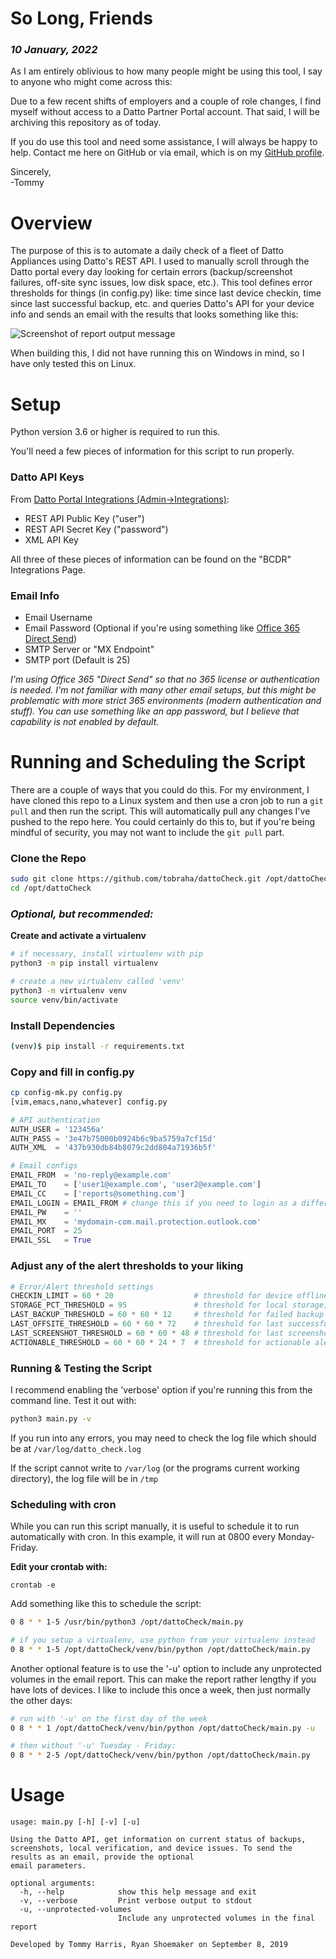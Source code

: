 # So Long, Friends

### _10 January, 2022_

As I am entirely oblivious to how many people might be using this tool, I
say to anyone who might come across this:

Due to a few recent shifts of employers and a couple of role changes,
I find myself without access to a Datto Partner Portal account. That said, I will be
archiving this repository as of today.

If you do use this tool and need some assistance, I will always be happy to help. Contact me here
on GitHub or via email, which is on my [GitHub profile](https://github.com/tobraha).

Sincerely,  
-Tommy

# Overview

The purpose of this is to automate a daily check of a fleet of Datto Appliances using Datto's REST API. I used to
manually scroll through the Datto portal every day looking for certain errors (backup/screenshot failures, off-site
sync issues, low disk space, etc.). This tool defines error thresholds for things (in config.py) like: time since
last device checkin, time since last successful backup, etc. and queries Datto's API for your device info and sends
an email with the results that looks something like this:

![Screenshot of report output message](https://github.com/tobraha/dattoCheck/blob/master/screenshots/html-report.png)

When building this, I did not have running this on Windows in mind, so I have only tested this on Linux.

# Setup

Python version 3.6 or higher is required to run this.

You'll need a few pieces of information for this script to run properly.

### Datto API Keys

From [Datto Portal Integrations (Admin->Integrations)](https://portal.dattobackup.com/integrations/xml):

* REST API Public Key ("user")
* REST API Secret Key ("password")
* XML API Key

All three of these pieces of information can be found on the "BCDR" Integrations Page.

### Email Info

* Email Username
* Email Password (Optional if you're using something like [Office 365 Direct Send](https://docs.microsoft.com/en-us/exchange/mail-flow-best-practices/how-to-set-up-a-multifunction-device-or-application-to-send-email-using-office-3))
* SMTP Server or "MX Endpoint"
* SMTP port (Default is 25)

_I'm using Office 365 "Direct Send" so that no 365 license or authentication is needed. I'm not familiar
with many other email setups, but this might be problematic with more strict 365 environments (modern
authentication and stuff). You can use something like an app password, but I believe that capability is not
enabled by default._

# Running and Scheduling the Script

There are a couple of ways that you could do this. For my environment, I have cloned this repo to
a Linux system and then use a cron job to run a `git pull` and then run the script. This will automatically
pull any changes I've pushed to the repo here. You could certainly do this to, but if you're being mindful
of security, you may not want to include the `git pull` part.


### Clone the Repo

```bash
sudo git clone https://github.com/tobraha/dattoCheck.git /opt/dattoCheck
cd /opt/dattoCheck
```

### *Optional, but recommended:*

**Create and activate a virtualenv**

```bash
# if necessary, install virtualenv with pip
python3 -m pip install virtualenv

# create a new virtualenv called 'venv'
python3 -m virtualenv venv
source venv/bin/activate
```

### Install Dependencies
```bash
(venv)$ pip install -r requirements.txt
```

### Copy and fill in config.py

```bash
cp config-mk.py config.py
[vim,emacs,nano,whatever] config.py
```

```python
# API authentication
AUTH_USER = '123456a'
AUTH_PASS = '3e47b75000b0924b6c9ba5759a7cf15d'
AUTH_XML  = '437b930db84b8079c2dd804a71936b5f'

# Email configs
EMAIL_FROM  = 'no-reply@example.com'
EMAIL_TO    = ['user1@example.com', 'user2@example.com']
EMAIL_CC    = ['reports@something.com']
EMAIL_LOGIN = EMAIL_FROM # change this if you need to login as a different email than EMAIL_FROM. Only used if EMAIL_PW is set
EMAIL_PW    = ''
EMAIL_MX    = 'mydomain-com.mail.protection.outlook.com'
EMAIL_PORT  = 25
EMAIL_SSL   = True
```

### Adjust any of the alert thresholds to your liking

```python
# Error/Alert threshold settings
CHECKIN_LIMIT = 60 * 20                  # threshold for device offline time; 20 minutes
STORAGE_PCT_THRESHOLD = 95               # threshold for local storage; in percent
LAST_BACKUP_THRESHOLD = 60 * 60 * 12     # threshold for failed backup time; 12 hours
LAST_OFFSITE_THRESHOLD = 60 * 60 * 72    # threshold for last successful off-site; 72 hours
LAST_SCREENSHOT_THRESHOLD = 60 * 60 * 48 # threshold for last screenshot taken; 48 hours
ACTIONABLE_THRESHOLD = 60 * 60 * 24 * 7  # threshold for actionable alerts; 7 days
```

### Running & Testing the Script

I recommend enabling the 'verbose' option if you're running this from the command line. Test it out with:

```bash
python3 main.py -v
```

If you run into any errors, you may need to check the log file which should be at `/var/log/datto_check.log`


If the script cannot write to `/var/log` (or the programs current working directory),
the log file will be in `/tmp`

### Scheduling with cron

While you can run this script manually, it is useful to schedule it to run automatically with cron.
In this example, it will run at 0800 every Monday-Friday.

**Edit your crontab with:**

`crontab -e`

Add something like this to schedule the script:

```bash
0 8 * * 1-5 /usr/bin/python3 /opt/dattoCheck/main.py

# if you setup a virtualenv, use python from your virtualenv instead
0 8 * * 1-5 /opt/dattoCheck/venv/bin/python /opt/dattoCheck/main.py
```

Another optional feature is to use the '-u' option to include any unprotected
volumes in the email report. This can make the report rather lengthy if you have
lots of devices. I like to include this once a week, then just normally the other days:

```bash
# run with '-u' on the first day of the week
0 8 * * 1 /opt/dattoCheck/venv/bin/python /opt/dattoCheck/main.py -u

# then without '-u' Tuesday - Friday:
0 8 * * 2-5 /opt/dattoCheck/venv/bin/python /opt/dattoCheck/main.py

```
# Usage

```
usage: main.py [-h] [-v] [-u]

Using the Datto API, get information on current status of backups, screenshots, local verification, and device issues. To send the results as an email, provide the optional
email parameters.

optional arguments:
  -h, --help            show this help message and exit
  -v, --verbose         Print verbose output to stdout
  -u, --unprotected-volumes
                        Include any unprotected volumes in the final report

Developed by Tommy Harris, Ryan Shoemaker on September 8, 2019
```

